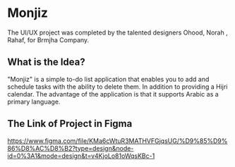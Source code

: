 # Monjiz
The UI/UX project was completed by the talented designers Ohood, Norah , Rahaf, for Brmjha Company.
## What is the Idea?
"Monjiz" is a simple to-do list application that enables you to add and schedule tasks with the ability to delete them. In addition to providing a Hijri calendar. The advantage of the application is that it supports Arabic as a primary language.
## The Link of Project in Figma
https://www.figma.com/file/KMa6cWtuR3MATHVFGjqsUG/%D9%85%D9%86%D8%AC%D8%B2?type=design&node-id=0%3A1&mode=design&t=v4KjoLo81oWqsKBc-1
